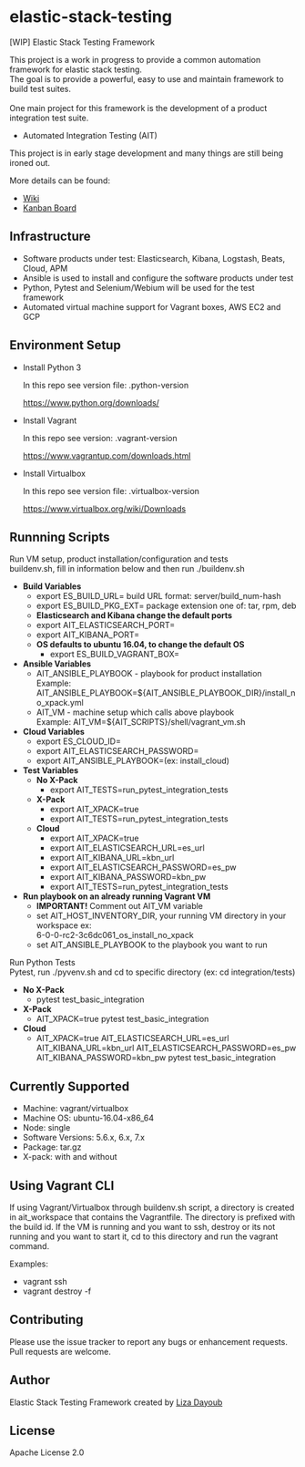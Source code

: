 # elastic-stack-testing

[WIP] Elastic Stack Testing Framework

This project is a work in progress to provide a common automation framework for elastic stack testing.
<br>The goal is to provide a powerful, easy to use and maintain framework to build test suites.  
<br>One main project for this framework is the development of a product integration test suite.
  - Automated Integration Testing (AIT)

This project is in early stage development and many things are still being ironed out.  

More details can be found:
- [Wiki](https://github.com/elastic/elastic-stack-testing/wiki)
- [Kanban Board](https://github.com/elastic/elastic-stack-testing/projects/1)

## Infrastructure

 - Software products under test: Elasticsearch, Kibana, Logstash, Beats, Cloud, APM
 - Ansible is used to install and configure the software products under test
 - Python, Pytest and Selenium/Webium will be used for the test framework
 - Automated virtual machine support for Vagrant boxes, AWS EC2 and GCP

## Environment Setup

 * Install Python 3

   In this repo see version file: .python-version

   https://www.python.org/downloads/

 * Install Vagrant

   In this repo see version: .vagrant-version

   https://www.vagrantup.com/downloads.html

 * Install Virtualbox

   In this repo see version file: .virtualbox-version

   https://www.virtualbox.org/wiki/Downloads

## Runnning Scripts

Run VM setup, product installation/configuration and tests
<br>buildenv.sh, fill in information below and then run ./buildenv.sh

  - <b>Build Variables</b>
    - export ES_BUILD_URL= build URL format: server/build_num-hash   
    - export ES_BUILD_PKG_EXT= package extension one of: tar, rpm, deb
    -  <b>Elasticsearch and Kibana change the default ports</b>
      - export AIT_ELASTICSEARCH_PORT=
      - export AIT_KIBANA_PORT=
    - <b>OS defaults to ubuntu 16.04, to change the default OS</b>
        - export ES_BUILD_VAGRANT_BOX=
  - <b>Ansible Variables</b>
    - AIT_ANSIBLE_PLAYBOOK - playbook for product installation   
      Example: AIT_ANSIBLE_PLAYBOOK=${AIT_ANSIBLE_PLAYBOOK_DIR}/install_no_xpack.yml
    - AIT_VM - machine setup which calls above playbook      
      Example: AIT_VM=${AIT_SCRIPTS}/shell/vagrant_vm.sh   
  - <b>Cloud Variables</b>
    - export ES_CLOUD_ID=
    - export AIT_ELASTICSEARCH_PASSWORD=
    - export AIT_ANSIBLE_PLAYBOOK=(ex: install_cloud)
  - <b>Test Variables</b>
    - <b>No X-Pack</b>
      -  export AIT_TESTS=run_pytest_integration_tests
    - <b>X-Pack</b>
      - export AIT_XPACK=true
      - export AIT_TESTS=run_pytest_integration_tests
    - <b>Cloud</b>
      - export AIT_XPACK=true
      - export AIT_ELASTICSEARCH_URL=es_url
      - export AIT_KIBANA_URL=kbn_url
      - export AIT_ELASTICSEARCH_PASSWORD=es_pw
      - export AIT_KIBANA_PASSWORD=kbn_pw
      - export AIT_TESTS=run_pytest_integration_tests
  - <b>Run playbook on an already running Vagrant VM</b>
    - <b>IMPORTANT!</b> Comment out AIT_VM variable
    - set AIT_HOST_INVENTORY_DIR, your running VM directory in your workspace ex:   
      6-0-0-rc2-3c6dc061_os_install_no_xpack
    - set AIT_ANSIBLE_PLAYBOOK to the playbook you want to run

Run Python Tests
<br>Pytest, run ./pyvenv.sh and cd to specific directory (ex: cd integration/tests)

  - <b>No X-Pack</b>
    -  pytest test_basic_integration
  - <b>X-Pack</b>
    - AIT_XPACK=true pytest test_basic_integration
  - <b>Cloud</b>
    - AIT_XPACK=true AIT_ELASTICSEARCH_URL=es_url AIT_KIBANA_URL=kbn_url
      AIT_ELASTICSEARCH_PASSWORD=es_pw AIT_KIBANA_PASSWORD=kbn_pw pytest test_basic_integration

## Currently Supported

  - Machine: vagrant/virtualbox
  - Machine OS: ubuntu-16.04-x86_64
  - Node: single
  - Software Versions: 5.6.x, 6.x, 7.x
  - Package: tar.gz
  - X-pack: with and without  

## Using Vagrant CLI

  If using Vagrant/Virtualbox through buildenv.sh script, a directory is created in ait_workspace that contains the
  Vagrantfile.  The directory is prefixed with the build id.  If the VM is running and you want to ssh, destroy or
  its not running and you want to start it, cd to this directory and run the vagrant command.

  Examples:
  - vagrant ssh
  - vagrant destroy -f

## Contributing

  Please use the issue tracker to report any bugs or enhancement requests.  Pull requests are welcome.

## Author

  Elastic Stack Testing Framework created by [Liza Dayoub](https://github.com/liza-mae)

## License

   Apache License 2.0

